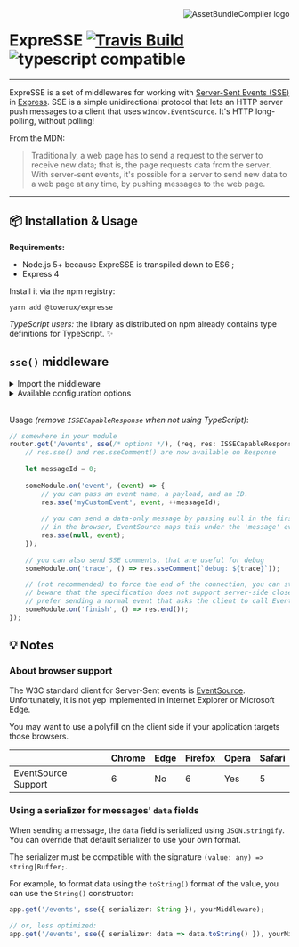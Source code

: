 <img src="https://raw.githubusercontent.com/toverux/expresse/master/expresse.png" alt="AssetBundleCompiler logo" align="right">

# ExpreSSE [![Travis Build](https://img.shields.io/travis/toverux/expresse.svg?style=flat-square)](https://travis-ci.org/toverux/expresse) ![typescript compatible](https://img.shields.io/badge/typescript-compatible-green.svg?style=flat-square)

----------------

ExpreSSE is a set of middlewares for working with [Server-Sent Events (SSE)](https://developer.mozilla.org/en-US/docs/Web/API/Server-sent_events) in [Express](http://expressjs.com/fr/). SSE is a simple unidirectional protocol that lets an HTTP server push messages to a client that uses `window.EventSource`. It's HTTP long-polling, without polling!

From the MDN:

> Traditionally, a web page has to send a request to the server to receive new data; that is, the page requests data from the server. With server-sent events, it's possible for a server to send new data to a web page at any time, by pushing messages to the web page. 

----------------

## :package: Installation & Usage

**Requirements:**

 - Node.js 5+ because ExpreSSE is transpiled down to ES6 ;
 - Express 4

Install it via the npm registry:

```
yarn add @toverux/expresse
```

*TypeScript users:* the library as distributed on npm already contains type definitions for TypeScript. :sparkles:

## `sse()` middleware

<details>
<summary>Import the middleware</summary>

 - Using ES2015 imports:
 
   `ISSECapableResponse` is a TypeScript interface. Don't try to import it when using JavaScript.

   ```typescript
   import { sse, ISSECapableResponse } from '@toverux/expresse';
   
   // named export { sse } is also exported as { default }:
   import sse from '@toverux/expresse';
   ```

 - Using CommonJS:

   ```javascript
   const { sse } = require('@toverux/expresse');
   ```
</details>

<details>
<summary>Available configuration options</summary>

```typescript
interface ISSEMiddlewareOptions {
    /**
     * Serializer function applied on all messages' data field (except when you direclty pass a Buffer).
     * SSE comments are not serialized using this function.
     * Defaults to JSON.stringify().
     */
    serializer?: (value: any) => string|Buffer;

    /**
     * Determines the interval, in milliseconds, between keep-alive packets (neutral SSE comments).
     */
    keepAliveInterval?: number;
}
```
</details>
<br>

Usage *(remove `ISSECapableResponse` when not using TypeScript)*:

```typescript
// somewhere in your module
router.get('/events', sse(/* options */), (req, res: ISSECapableResponse) => {
    // res.sse() and res.sseComment() are now available on Response
    
    let messageId = 0;
    
    someModule.on('event', (event) => {
        // you can pass an event name, a payload, and an ID.
        res.sse('myCustomEvent', event, ++messageId);
        
        // you can send a data-only message by passing null in the first argument.
        // in the browser, EventSource maps this under the 'message' event (or use with onmessage).
        res.sse(null, event);
    });
    
    // you can also send SSE comments, that are useful for debug
    someModule.on('trace', () => res.sseComment(`debug: ${trace}`));

    // (not recommended) to force the end of the connection, you can still use res.end()
    // beware that the specification does not support server-side close, so this will result in an error in EventSource.
    // prefer sending a normal event that asks the client to call EventSource#close() itself to gracefully terminate.
    someModule.on('finish', () => res.end());
});
```

## :bulb: Notes

### About browser support

The W3C standard client for Server-Sent events is [EventSource](https://developer.mozilla.org/fr/docs/Web/API/EventSource). Unfortunately, it is not yep implemented in Internet Explorer or Microsoft Edge.

You may want to use a polyfill on the client side if your application targets those browsers.

|                     | Chrome | Edge | Firefox | Opera | Safari |
|---------------------|--------|------|---------|-------|--------|
| EventSource Support | 6      | No   | 6       | Yes   | 5      |

### Using a serializer for messages' `data` fields

When sending a message, the `data` field is serialized using `JSON.stringify`. You can override that default serializer to use your own format.

The serializer must be compatible with the signature `(value: any) => string|Buffer;`.

For example, to format data using the `toString()` format of the value, you can use the `String()` constructor:

```typescript
app.get('/events', sse({ serializer: String }), yourMiddleware);

// or, less optimized:
app.get('/events', sse({ serializer: data => data.toString() }), yourMiddleware);
```
